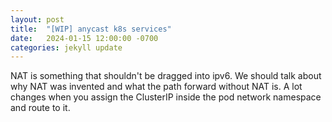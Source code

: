 ```yaml
---
layout: post
title:  "[WIP] anycast k8s services"
date:   2024-01-15 12:00:00 -0700
categories: jekyll update
---
```


NAT is something that shouldn't be dragged into ipv6. We should talk about why NAT was invented and what the path forward without NAT is. A lot changes when you assign the ClusterIP inside the pod network namespace and route to it. 